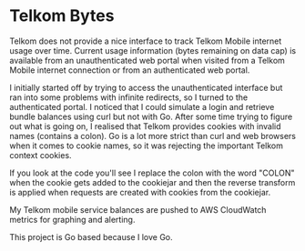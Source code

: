 Telkom Bytes
=

Telkom does not provide a nice interface to track Telkom Mobile internet usage over time. Current usage information (bytes remaining on data cap) is available from an unauthenticated web portal when visited from a Telkom Mobile internet connection or from an authenticated web portal.

I initially started off by trying to access the unauthenticated interface but ran into some problems with infinite redirects, so I turned to the authenticated portal.  I noticed that I could simulate a login and retrieve bundle balances using curl but not with Go. After some time trying to figure out what is going on, I realised that Telkom provides cookies with invalid names (contains a colon). Go is a lot more strict than curl and web browsers when it comes to cookie names, so it was rejecting the important Telkom context cookies.

If you look at the code you'll see I replace the colon with the word "COLON" when the cookie gets added to the cookiejar and then the reverse transform is applied when requests are created with cookies from the cookiejar. 

My Telkom mobile service balances are pushed to AWS CloudWatch metrics for graphing and alerting. 

This project is Go based because I love Go.